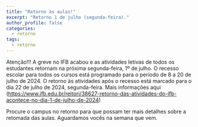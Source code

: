 ```yaml
---
title: "Retorno às aulas!"
excerpt: "Retorno 1 de julho (segunda-feira)."
author_profile: false
categories:
  - retorno
tags:
  - retorno
---
```

Atenção!!! A greve no IFB acabou e as atividades letivas de todos os estudantes retornam na próxima segunda-feira, 1º de julho. O recesso escolar para todos os cursos está programado para o período de 8 a 20 de julho de 2024. O retorno às atividades após o recesso está marcado para o dia 22 de julho de 2024, segunda-feira. Mais informações aqui (https://www.ifb.edu.br/reitori/38627-retorno-das-atividades-do-ifb-acontece-no-dia-1-de-julho-de-2024)

Procure o campus no retorno para que possam ter mais detalhes sobre a retomada das aulas. Aguardamos vocês na semana que vem.

